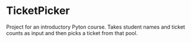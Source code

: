 # TicketPicker
Project for an introductory Pyton course. Takes student names and ticket counts as input and then picks a ticket from that pool.
